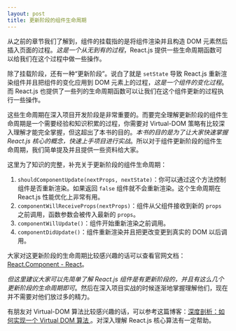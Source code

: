 ```yaml
---
layout: post
title: 更新阶段的组件生命周期
---
```


从之前的章节我们了解到，组件的挂载指的是将组件渲染并且构造 DOM 元素然后插入页面的过程。*这是一个从无到有的过程*，React.js 提供一些生命周期函数可以给我们在这个过程中做一些操作。

除了挂载阶段，还有一种“更新阶段”。说白了就是 `setState` 导致 React.js 重新渲染组件并且把组件的变化应用到 DOM 元素上的过程，*这是一个组件的变化过程*。而 React.js 也提供了一些列的生命周期函数可以让我们在这个组件更新的过程执行一些操作。

这些生命周期在深入项目开发阶段是非常重要的。而要完全理解更新阶段的组件生命周期是一个需要经验和知识积累的过程，你需要对 Virtual-DOM 策略有比较深入理解才能完全掌握，但这超出了本书的目的。*本书的目的是为了让大家快速掌握 React.js 核心的概念，快速上手项目进行实战*。所以对于组件更新阶段的组件生命周期，我们简单提及并且提供一些资料给大家。

这里为了知识的完整，补充关于更新阶段的组件生命周期：

1. `shouldComponentUpdate(nextProps, nextState)`：你可以通过这个方法控制组件是否重新渲染。如果返回 `false` 组件就不会重新渲染。这个生命周期在  React.js 性能优化上非常有用。
2. `componentWillReceiveProps(nextProps)`：组件从父组件接收到新的 `props` 之前调用，函数参数会被传入最新的 `props`。
3. `componentWillUpdate()`：组件开始重新渲染之前调用。
4. `componentDidUpdate()`：组件重新渲染并且把更改变更到真实的 DOM 以后调用。

大家对这更新阶段的生命周期比较感兴趣的话可以查看官网文档： [React.Component - React](https://facebook.github.io/react/docs/react-component.html)。

*但这里建议大家可以先简单了解 React.js 组件是有更新阶段的，并且有这么几个更新阶段的生命周期即可*。然后在深入项目实战的时候逐渐地掌握理解他们，现在并不需要对他们放过多的精力。

有朋友对 Virtual-DOM 算法比较感兴趣的话，可以参考这篇博客：[深度剖析：如何实现一个 Virtual DOM 算法 ](https://github.com/livoras/blog/issues/13) 。对深入理解 React.js 核心算法有一定帮助。